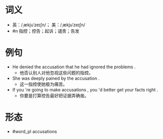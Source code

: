 # 词义
- 英：/ˌækjuˈzeɪʃn/； 美：/ˌækjuˈzeɪʃn/
- #n 指控；控告；起诉；谴责；告发
# 例句
- He denied the accusation that he had ignored the problems .
	- 他否认别人对他忽视这些问题的指控。
- She was deeply pained by the accusation .
	- 这一指控使她极为痛苦。
- If you 're going to make accusations , you 'd better get your facts right .
	- 你要是打算控告最好把证据弄确凿。
# 形态
- #word_pl accusations

